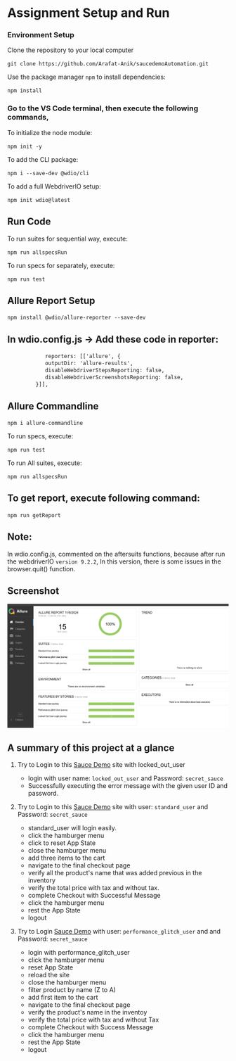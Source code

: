 
# Assignment Setup and Run
### Environment Setup
Clone the repository to your local computer
```
git clone https://github.com/Arafat-Anik/saucedemoAutomation.git
```
Use the package manager `npm` to install dependencies:
```
npm install
```

### Go to the VS Code terminal, then execute the following commands,
To initialize the node module: 
```
npm init -y
```
To add the CLI package: 
```
npm i --save-dev @wdio/cli
```
To add a full WebdriverIO setup:
```
npm init wdio@latest
```
## Run Code
To run suites for sequential way, execute: 
```
npm run allspecsRun
```
To run specs for separately, execute: 
```
npm run test
```
## Allure Report Setup
```
npm install @wdio/allure-reporter --save-dev
```
## In wdio.config.js -> Add these code in reporter:
```
            reporters: [['allure', {
            outputDir: 'allure-results',
            disableWebdriverStepsReporting: false,
            disableWebdriverScreenshotsReporting: false,
         }]],
```
## Allure Commandline
```
npm i allure-commandline
```
To run specs, execute: 
```
npm run test
```
To run All suites, execute: 
```
npm run allspecsRun
```
## To get report, execute following command: 
```
npm run getReport
```
## Note: 
In wdio.config.js, commented on the aftersuits functions, because after run the webdriverIO `version 9.2.2`, In this version, there is some issues in the browser.quit() function.

## Screenshot
![Allure Report](<Allure report.png>)

## A summary of this project at a glance
1. Try to Login to this [Sauce Demo](https://www.saucedemo.com/) site with locked_out_user
    - login with user name: `locked_out_user` and Password: `secret_sauce`
    - Successfully executing the error message with the given user ID and password.

2. Try to Login to this [Sauce Demo](https://www.saucedemo.com/) site with user: `standard_user` and Password: `secret_sauce`
    - standard_user will login easily.
    - click the hamburger menu
    - click to reset App State
    - close the hamburger menu
    - add three items to the cart
    - navigate to the final checkout page
    - verify all the product's name that was added previous in the inventory
    - verify the total price with tax and without tax.
    - complete Checkout with Successful Message
    - click the hamburger menu
    - rest the App State
    - logout

3. Try to Login [Sauce Demo](https://www.saucedemo.com/) with user: `performance_glitch_user` and and Password: `secret_sauce`
    - login with performance_glitch_user
    - click the hamburger menu
    - reset App State
    - reload the site
    - close the hamburger menu
    - filter product by name (Z to A)
    - add first item to the cart
    - navigate to the final checkout page
    - verify the product's name in the inventoy
    - verify the total price with tax and without Tax
    - complete Checkout with Success Message
    - click the hamburger menu
    - rest the App State
    - logout